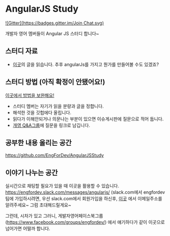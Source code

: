 AngularJS Study
==============

[![Gitter](https://badges.gitter.im/Join Chat.svg)](https://gitter.im/EngForDev/AngularJSStudy?utm_source=badge&utm_medium=badge&utm_campaign=pr-badge&utm_content=badge)

개발자 영어 멤버들이 Angular JS 스터디 합니다~ 

## 스터디 자료

- [이곳](https://thinkster.io/angulartutorial/a-better-way-to-learn-angularjs/)의 글을 읽습니다.
추후 angularJs를 가지고 뭔가를 만들어볼 수도 있겠죠?

## 스터디 방법 (아직 확정이 안됐어요!)

[이곳에서 방법을 보완해요!](http://goo.gl/1SDMWh)

- 스터디 멤버는 자기가 읽을 분량과 글을 정합니다. 
- 해석한 것을 깃헙에다 올립니다.
- 읽다가 이해안되거나 의문나는 부분이 있으면 이슈게시판에 질문으로 적어 둡니다. 
- [개영 Q&A그룹](https://www.facebook.com/groups/engfordevqa/)에 질문을 링크로 남깁니다.

## 공부한 내용 올리는 공간

https://github.com/EngForDev/AngularJSStudy

## 이야기 나누는 공간
실시간으로 채팅할 필요가 있을 때 이곳을 활용할 수 있습니다.
https://engfordev.slack.com/messages/angularjs/
(slack.com에서 engfordev팀에 가입하시려면, 우선 slack.com에서 회원가입을 하신후, 
[이곳](https://docs.google.com/forms/d/1sabM5uuvGRmpLY7lem0UFb5z3qlI9euAnjScKFhImmc/viewform#start=invite)
에서 이메일주소를 알려주세요~ 그럼 초대해드릴게요~

그런데, 시차가 있고 그러니,
게발자영어페이스북그룹(https://www.facebook.com/groups/engfordev/) 에서 얘기하다가 같이 이곳으로 넘어가면 어떨까 합니다. 


